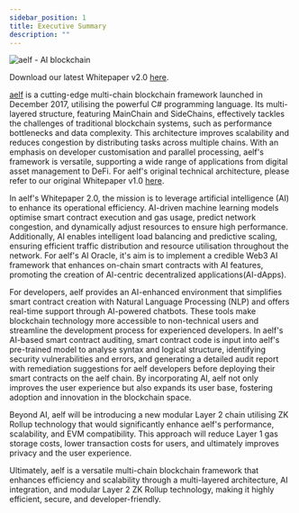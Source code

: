 ```yaml
---
sidebar_position: 1
title: Executive Summary
description: ""
---
```


![aelf - AI blockchain](/img/chapter1.png "aelf - AI blockchain")

Download our latest Whitepaper v2.0 [here](pathname:///pdf/aelf_whitepaper_v2.0.pdf).

[aelf](https://aelf.com/) is a cutting-edge multi-chain blockchain framework launched in December 2017, utilising the powerful C# programming language. Its multi-layered structure, featuring MainChain and SideChains, effectively tackles the challenges of traditional blockchain systems, such as performance bottlenecks and data complexity. This architecture improves scalability and reduces congestion by distributing tasks across multiple chains. With an emphasis on developer customisation and parallel processing, aelf's framework is versatile, supporting a wide range of applications from digital asset management to DeFi. For aelf's original technical architecture, please refer to our original Whitepaper v1.0 [here](/resources/whitepaper/).

In aelf's Whitepaper 2.0, the mission is to leverage artificial intelligence (AI) to enhance its operational efficiency. AI-driven machine learning models optimise smart contract execution and gas usage, predict network congestion, and dynamically adjust resources to ensure high performance. Additionally, AI enables intelligent load balancing and predictive scaling, ensuring efficient traffic distribution and resource utilisation throughout the network. For aelf's AI Oracle, it's aim is to implement a credible Web3 AI framework that enhances on-chain smart contracts with AI features, promoting the creation of AI-centric decentralized applications(AI-dApps).

For developers, aelf provides an AI-enhanced environment that simplifies smart contract creation with Natural Language Processing (NLP) and offers real-time support through AI-powered chatbots. These tools make blockchain technology more accessible to non-technical users and streamline the development process for experienced developers. In aelf's AI-based smart contract auditing, smart contract code is input into aelf's pre-trained model to analyse syntax and logical structure, identifying security vulnerabilities and errors, and generating a detailed audit report with remediation suggestions for aelf developers before deploying their smart contracts on the aelf chain. By incorporating AI, aelf not only improves the user experience but also expands its user base, fostering adoption and innovation in the blockchain space.

Beyond AI, aelf will be introducing a new modular Layer 2 chain utilising ZK Rollup technology that would significantly enhance aelf's performance, scalability, and EVM compatibility. This approach will reduce Layer 1 gas storage costs, lower transaction costs for users, and ultimately improves privacy and the user experience.

Ultimately, aelf is a versatile multi-chain blockchain framework that enhances efficiency and scalability through a multi-layered architecture, AI integration, and modular Layer 2 ZK Rollup technology, making it highly efficient, secure, and developer-friendly.
